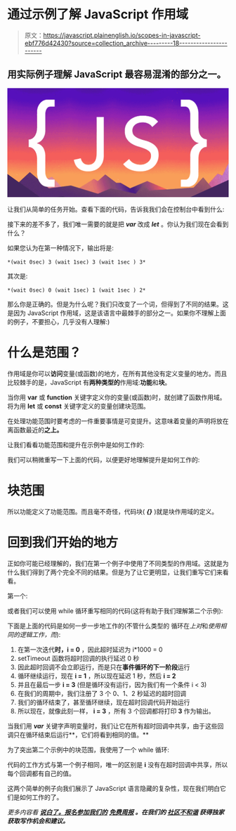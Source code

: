 # 通过示例了解 JavaScript 作用域

> 原文：<https://javascript.plainenglish.io/scopes-in-javascript-ebf776d42430?source=collection_archive---------18----------------------->

## 用实际例子理解 JavaScript 最容易混淆的部分之一。

![](img/c43b64cd419cd9eb7d77f0877e45f600.png)

让我们从简单的任务开始。查看下面的代码，告诉我我们会在控制台中看到什么:

接下来的差不多了，我们唯一需要的就是把 ***var*** 改成 ***let*** 。你认为我们现在会看到什么？

如果您认为在第一种情况下，输出将是:

```
*(wait 0sec) 3 (wait 1sec) 3 (wait 1sec ) 3*
```

其次是:

```
*(wait 0sec) 0 (wait 1sec) 1 (wait 1sec ) 2*
```

那么你是正确的。但是为什么呢？我们只改变了一个词，但得到了不同的结果。这是因为 JavaScript 作用域，这是该语言中最棘手的部分之一。如果你不理解上面的例子，不要担心，几乎没有人理解:)

# 什么是范围？

作用域是你可以**访问**变量(或函数)的地方，在所有其他没有定义变量的地方。而且比较棘手的是，JavaScript 有**两种类型的**作用域:**功能**和**块**。

当你用 **var** 或 **function** 关键字定义你的变量(或函数)时，就创建了函数作用域。将为用 **let** 或 **const** 关键字定义的变量创建块范围。

在处理功能范围时要考虑的一件重要事情是可变提升。这意味着变量的声明将放在离函数最近的**之上。**

让我们看看功能范围和提升在示例中是如何工作的:

我们可以稍微重写一下上面的代码，以便更好地理解提升是如何工作的:

# 块范围

所以功能定义了功能范围。而且毫不奇怪，代码块( ***{}*** )就是块作用域的定义。

# 回到我们开始的地方

正如你可能已经理解的，我们在第一个例子中使用了不同类型的作用域。这就是为什么我们得到了两个完全不同的结果。但是为了让它更明显，让我们重写它们来看看。

第一个:

或者我们可以使用 while 循环重写相同的代码(这将有助于我们理解第二个示例):

下面是上面的代码是如何一步一步地工作的(不管什么类型的
循环在*上对*和*使用相同的逻辑工作，而*):

1.  在第一次迭代**时，i = 0** ，因此超时延迟为 i*1000 = 0
2.  setTimeout 函数将超时回调的执行延迟 0 秒
3.  因此超时回调不会立即运行，而是只在**事件循环的下一阶段**运行
4.  循环继续运行，现在 **i = 1** ，所以现在延迟 1 秒，然后 **i = 2**
5.  并且在最后一步 **i = 3** (但是循环没有运行，因为我们有一个条件 i < 3)
6.  在我们的周期中，我们注册了 3 个 0、1、2 秒延迟的超时回调
7.  我们的循环结束了，甚至循环继续，现在超时回调代码开始运行
8.  所以现在，就像此刻一样， **i = 3** ，所有 3 个回调都将打印 **3** 作为输出。

当我们用 ***var*** 关键字声明变量时，我们让它在所有超时回调中共享，由于这些回调只在循环结束后运行**，它们将看到相同的值。**

为了突出第二个示例中的块范围，我使用了一个 while 循环:

代码的工作方式与第一个例子相同，唯一的区别是 **i** 没有在超时回调中共享，所以每个回调都有自己的值。

这两个简单的例子向我们展示了 JavaScript 语言隐藏的复杂性，现在我们明白它们是如何工作的了。

*更多内容看* [***说白了。报名参加我们的***](http://plainenglish.io/) **[***免费周报***](http://newsletter.plainenglish.io/) *。在我们的* [***社区不和谐***](https://discord.gg/GtDtUAvyhW) *获得独家获取写作机会和建议。***